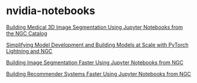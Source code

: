 ﻿# nvidia-notebooks

[Building Medical 3D Image Segmentation Using Jupyter Notebooks from the NGC Catalog](https://developer.nvidia.com/blog/building-medical-3d-image-segmentation-using-jupyter-notebooks-from-the-ngc-catalog/)

 [Simplifying Model Development and Building Models at Scale with PyTorch Lightning and NGC](https://developer.nvidia.com/blog/simplifying-model-development-and-building-models-at-scale-with-pytorch-lightning-and-ngc/)

[Building Image Segmentation Faster Using Jupyter Notebooks from NGC](https://developer.nvidia.com/blog/building-image-segmentation-faster-using-jupyter-notebooks-from-ngc/)

[Building Recommender Systems Faster Using Jupyter Notebooks from NGC](https://developer.nvidia.com/blog/building-recommender-systems-faster-using-jupyter-notebooks-from-ngc/)
